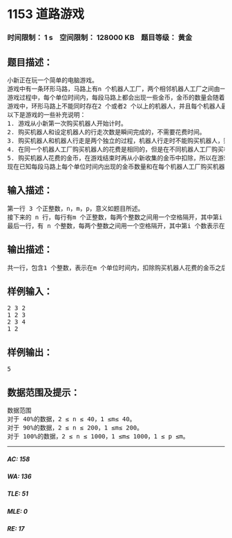 # 1153 道路游戏   
### 时间限制： 1 s&nbsp;&nbsp;&nbsp;&nbsp;空间限制： 128000 KB&nbsp;&nbsp;&nbsp;&nbsp;题目等级： 黄金  
## 题目描述：  

<pre>
小新正在玩一个简单的电脑游戏。  
游戏中有一条环形马路，马路上有n 个机器人工厂，两个相邻机器人工厂之间由一小段马路连接。小新以某个机器人工厂为起点，按顺时针顺序依次将这n 个机器人工厂编号为1~n，因为马路是环形的，所以第n 个机器人工厂和第1 个机器人工厂是由一段马路连接在一起的。小新将连接机器人工厂的这n 段马路也编号为1~n，并规定第i 段马路连接第i 个机器人工厂和第i+1 个机器人工厂（1 ≤ i ≤ n-1），第n 段马路连接第n 个机器人工厂和第1个机器人工厂。  
游戏过程中，每个单位时间内，每段马路上都会出现一些金币，金币的数量会随着时间发生变化，即不同单位时间内同一段马路上出现的金币数量可能是不同的。小新需要机器人的帮助才能收集到马路上的金币。所需的机器人必须在机器人工厂用一些金币来购买，机器人一旦被购买，便会沿着环形马路按顺时针方向一直行走，在每个单位时间内行走一次，即从当前所在的机器人工厂到达相邻的下一个机器人工厂，并将经过的马路上的所有金币收集给小新，例如，小新在i（1 ≤ i ≤ n）号机器人工厂购买了一个机器人，这个机器人会从i 号机器人工厂开始，顺时针在马路上行走，第一次行走会经过i 号马路，到达i+1 号机器人工厂（如果i=n，机器人会到达第1 个机器人工厂），并将i 号马路上的所有金币收集给小新。  
游戏中，环形马路上不能同时存在2 个或者2 个以上的机器人，并且每个机器人最多能够在环形马路上行走p 次。小新购买机器人的同时，需要给这个机器人设定行走次数，行走次数可以为1~p 之间的任意整数。当马路上的机器人行走完规定的次数之后会自动消失，小新必须立刻在任意一个机器人工厂中购买一个新的机器人，并给新的机器人设定新的行走次数。  
以下是游戏的一些补充说明：  
1. 游戏从小新第一次购买机器人开始计时。  
2. 购买机器人和设定机器人的行走次数是瞬间完成的，不需要花费时间。  
3. 购买机器人和机器人行走是两个独立的过程，机器人行走时不能购买机器人，购买完机器人并且设定机器人行走次数之后机器人才能行走。  
4. 在同一个机器人工厂购买机器人的花费是相同的，但是在不同机器人工厂购买机器人的花费不一定相同。  
5. 购买机器人花费的金币，在游戏结束时再从小新收集的金币中扣除，所以在游戏过程中小新不用担心因金币不足，无法购买机器人而导致游戏无法进行。也因为如此，游戏结束后，收集的金币数量可能为负。  
现在已知每段马路上每个单位时间内出现的金币数量和在每个机器人工厂购买机器人需要的花费，请你告诉小新，经过m 个单位时间后，扣除购买机器人的花费，小新最多能收集到多少金币。
</pre>
  
  
## 输入描述：  

<pre>
第一行 3 个正整数，n，m，p，意义如题目所述。  
接下来的 n 行，每行有m 个正整数，每两个整数之间用一个空格隔开，其中第i 行描述了i 号马路上每个单位时间内出现的金币数量（1 ≤ 金币数量≤ 100），即第i 行的第j（1 ≤ j ≤m）个数表示第j 个单位时间内i 号马路上出现的金币数量。  
最后一行，有 n 个整数，每两个整数之间用一个空格隔开，其中第i 个数表示在i 号机器人工厂购买机器人需要花费的金币数量（1 ≤ 金币数量≤ 100）。
</pre>
  
  
## 输出描述：  

<pre>
共一行，包含1 个整数，表示在m 个单位时间内，扣除购买机器人花费的金币之后，小新最多能收集到多少金币。
</pre>
  
  
## 样例输入：  

<pre>
2 3 2  
1 2 3  
2 3 4  
1 2
</pre>
  
  
## 样例输出：  

<pre>
5
</pre>
  
  
## 数据范围及提示：  

<pre>
数据范围  
对于 40%的数据，2 ≤ n ≤ 40，1 ≤m≤ 40。  
对于 90%的数据，2 ≤ n ≤ 200，1 ≤m≤ 200。  
对于 100%的数据，2 ≤ n ≤ 1000，1 ≤m≤ 1000，1 ≤ p ≤m。
</pre>
  
  
***  

##### AC: 158  
##### WA: 136  
##### TLE: 51  
##### MLE: 0  
##### RE: 17  
